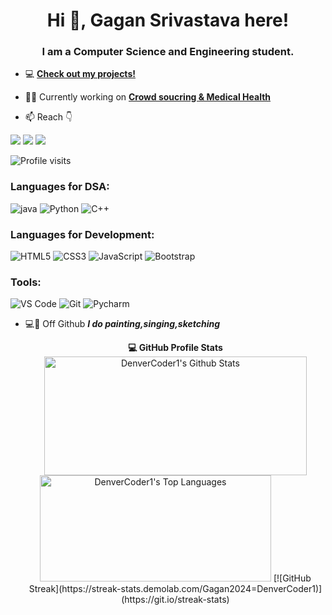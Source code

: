 <h1 align="center">Hi 👋, Gagan Srivastava here!</h1>
<h3 align="center">I am a Computer Science and Engineering student.</h3>

- 💻 **[Check out my projects!](https://github.com/Gagan2024?tab=repositories)**

- 👨‍💻 Currently working on **[Crowd soucring & Medical Health](https://github.com/Gagan2024)**

- 📫 Reach 👇<br>

[![](https://img.shields.io/badge/-Gagan2024-blue?style=for-the-badge&logo=Linkedin&logoColor=white&link=https://www.linkedin.com/in/gagan-srivastava-488254209/)](https://www.linkedin.com/in/gagan-srivastava-488254209/)
[![](https://img.shields.io/badge/-gagansrivastava2024@gmail.com-c14438?style=for-the-badge&logo=gmail&logoColor=white&link=mailto:gagansrivastava)](mailto:gagansrivastava2024@gmail.com)
[![](https://img.shields.io/badge/-gagan2024-171515?style=for-the-badge&logo=github&logoColor=white)](https://github.com/Gagan2024)


![Profile visits](https://visitor-badge.laobi.icu/badge?page_id=gagan2024)


### Languages for DSA:
![java](https://img.shields.io/badge/Java-ED8B00?style=for-the-badge&logo=java&logoColor=white)
![Python](https://img.shields.io/badge/Python-FFD43B?style=for-the-badge&logo=python&logoColor=darkgreen)
![C++](https://img.shields.io/badge/-C++-00599C?style=for-the-badge&logo=c%2B%2B)
### Languages for Development:
![HTML5](https://img.shields.io/badge/-HTML5-E34F26?style=for-the-badge&logo=html5&logoColor=white)
![CSS3](https://img.shields.io/badge/-CSS3-1572B6?style=for-the-badge&logo=css3)
![JavaScript](https://img.shields.io/badge/-JavaScript-black?style=for-the-badge&logo=javascript)
![Bootstrap](https://img.shields.io/badge/Bootstrap-563D7C?style=for-the-badge&logo=bootstrap&logoColor=white)
### Tools:
![VS Code](https://img.shields.io/badge/Visual_Studio_Code-5D1A60?style=for-the-badge&logo=visual%20studio%20code&logoColor=white) 
![Git](https://img.shields.io/badge/Git-682181?style=for-the-badge&logo=git&logoColor=white) 
![Pycharm](https://img.shields.io/badge/PyCharm-000000.svg?&style=for-the-badge&logo=PyCharm&logoColor=white)

- 💻🔌 Off Github ***I do painting,singing,sketching***

  <summary style="text-align : center"><b>💻 GitHub Profile Stats</b>
  <br/>
    <a href="https://github.com/gagan2024/github-readme-stats"><img alt="DenverCoder1's Github Stats" src="https://denvercoder1-github-readme-stats.vercel.app/api/?username=gagan2024&show_icons=true&count_private=true&theme=react&hide_border=true&bg_color=1F222E&title_color=F85D7F&icon_color=F8D866" height="190px" width="420px"/></a>
  <a href="https://github.com/gagan2024/github-readme-stats"><img alt="DenverCoder1's Top Languages" src="https://github-readme-stats.vercel.app/api/top-langs/?username=gagan2024&langs_count=8&layout=compact&theme=react&hide_border=true&bg_color=1F222E&title_color=F85D7F&icon_color=F8D866&hide=Jupyter%20Notebook" height="170px" width="370px"/></a>
  [![GitHub Streak](https://streak-stats.demolab.com/Gagan2024=DenverCoder1)](https://git.io/streak-stats)
  <br/>
  </summary>








